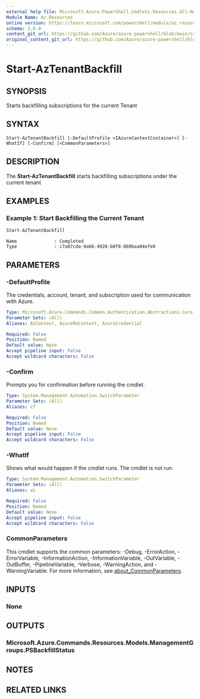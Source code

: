 ```yaml
---
external help file: Microsoft.Azure.PowerShell.Cmdlets.Resources.dll-Help.xml
Module Name: Az.Resources
online version: https://learn.microsoft.com/powershell/module/az.resources/start-aztenantbackfill
schema: 2.0.0
content_git_url: https://github.com/Azure/azure-powershell/blob/main/src/Resources/Resources/help/Start-AzTenantBackfill.md
original_content_git_url: https://github.com/Azure/azure-powershell/blob/main/src/Resources/Resources/help/Start-AzTenantBackfill.md
---
```


# Start-AzTenantBackfill

## SYNOPSIS
Starts backfilling subscriptions for the current Tenant

## SYNTAX

```
Start-AzTenantBackfill [-DefaultProfile <IAzureContextContainer>] [-WhatIf] [-Confirm] [<CommonParameters>]
```

## DESCRIPTION
The **Start-AzTenantBackfill** starts backfilling subscriptions under the current tenant

## EXAMPLES

### Example 1: Start Backfilling the Current Tenant
```powershell
Start-AzTenantBackfill
```

```output
Name              : Completed
Type              : c7a87cda-9a66-4920-b0f8-869baa04efe0
```

## PARAMETERS

### -DefaultProfile
The credentials, account, tenant, and subscription used for communication with Azure.

```yaml
Type: Microsoft.Azure.Commands.Common.Authentication.Abstractions.Core.IAzureContextContainer
Parameter Sets: (All)
Aliases: AzContext, AzureRmContext, AzureCredential

Required: False
Position: Named
Default value: None
Accept pipeline input: False
Accept wildcard characters: False
```

### -Confirm
Prompts you for confirmation before running the cmdlet.

```yaml
Type: System.Management.Automation.SwitchParameter
Parameter Sets: (All)
Aliases: cf

Required: False
Position: Named
Default value: None
Accept pipeline input: False
Accept wildcard characters: False
```

### -WhatIf
Shows what would happen if the cmdlet runs. The cmdlet is not run.

```yaml
Type: System.Management.Automation.SwitchParameter
Parameter Sets: (All)
Aliases: wi

Required: False
Position: Named
Default value: None
Accept pipeline input: False
Accept wildcard characters: False
```

### CommonParameters
This cmdlet supports the common parameters: -Debug, -ErrorAction, -ErrorVariable, -InformationAction, -InformationVariable, -OutVariable, -OutBuffer, -PipelineVariable, -Verbose, -WarningAction, and -WarningVariable. For more information, see [about_CommonParameters](http://go.microsoft.com/fwlink/?LinkID=113216).

## INPUTS

### None

## OUTPUTS

### Microsoft.Azure.Commands.Resources.Models.ManagementGroups.PSBackfillStatus

## NOTES

## RELATED LINKS
